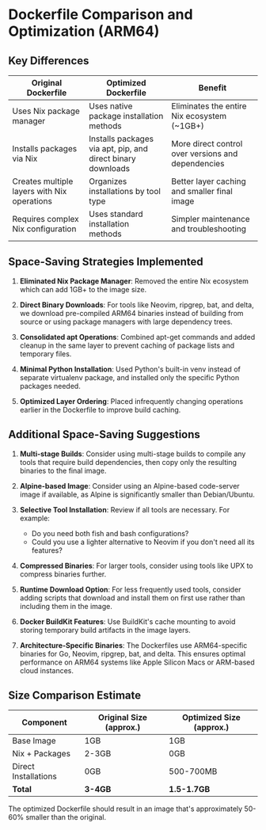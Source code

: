 # Dockerfile Comparison and Optimization (ARM64)

## Key Differences

| Original Dockerfile | Optimized Dockerfile | Benefit |
|---------------------|----------------------|---------|
| Uses Nix package manager | Uses native package installation methods | Eliminates the entire Nix ecosystem (~1GB+) |
| Installs packages via Nix | Installs packages via apt, pip, and direct binary downloads | More direct control over versions and dependencies |
| Creates multiple layers with Nix operations | Organizes installations by tool type | Better layer caching and smaller final image |
| Requires complex Nix configuration | Uses standard installation methods | Simpler maintenance and troubleshooting |

## Space-Saving Strategies Implemented

1. **Eliminated Nix Package Manager**: Removed the entire Nix ecosystem which can add 1GB+ to the image size.

2. **Direct Binary Downloads**: For tools like Neovim, ripgrep, bat, and delta, we download pre-compiled ARM64 binaries instead of building from source or using package managers with large dependency trees.

3. **Consolidated apt Operations**: Combined apt-get commands and added cleanup in the same layer to prevent caching of package lists and temporary files.

4. **Minimal Python Installation**: Used Python's built-in venv instead of separate virtualenv package, and installed only the specific Python packages needed.

5. **Optimized Layer Ordering**: Placed infrequently changing operations earlier in the Dockerfile to improve build caching.

## Additional Space-Saving Suggestions

1. **Multi-stage Builds**: Consider using multi-stage builds to compile any tools that require build dependencies, then copy only the resulting binaries to the final image.

2. **Alpine-based Image**: Consider using an Alpine-based code-server image if available, as Alpine is significantly smaller than Debian/Ubuntu.

3. **Selective Tool Installation**: Review if all tools are necessary. For example:
   - Do you need both fish and bash configurations?
   - Could you use a lighter alternative to Neovim if you don't need all its features?

4. **Compressed Binaries**: For larger tools, consider using tools like UPX to compress binaries further.

5. **Runtime Download Option**: For less frequently used tools, consider adding scripts that download and install them on first use rather than including them in the image.

6. **Docker BuildKit Features**: Use BuildKit's cache mounting to avoid storing temporary build artifacts in the image layers.

7. **Architecture-Specific Binaries**: The Dockerfiles use ARM64-specific binaries for Go, Neovim, ripgrep, bat, and delta. This ensures optimal performance on ARM64 systems like Apple Silicon Macs or ARM-based cloud instances.

## Size Comparison Estimate

| Component | Original Size (approx.) | Optimized Size (approx.) |
|-----------|-------------------------|--------------------------|
| Base Image | 1GB | 1GB |
| Nix + Packages | 2-3GB | 0GB |
| Direct Installations | 0GB | 500-700MB |
| **Total** | **3-4GB** | **1.5-1.7GB** |

The optimized Dockerfile should result in an image that's approximately 50-60% smaller than the original.